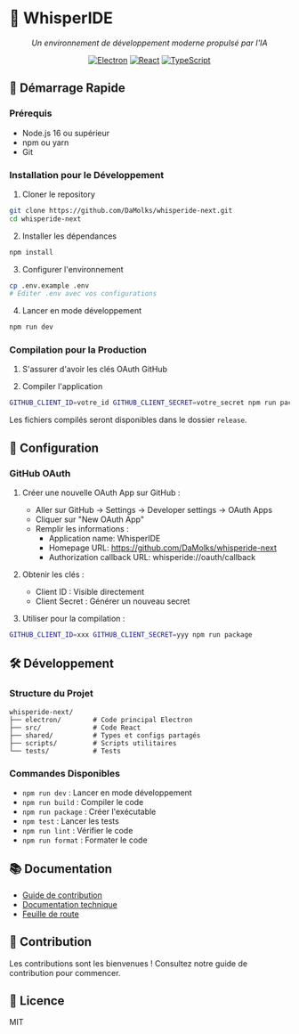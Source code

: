 # 🌟 WhisperIDE

<div align="center">

*Un environnement de développement moderne propulsé par l'IA*

[![Electron](https://img.shields.io/badge/Electron-47848F?style=for-the-badge&logo=electron&logoColor=white)](https://www.electronjs.org/)
[![React](https://img.shields.io/badge/React-61DAFB?style=for-the-badge&logo=react&logoColor=black)](https://reactjs.org/)
[![TypeScript](https://img.shields.io/badge/TypeScript-3178C6?style=for-the-badge&logo=typescript&logoColor=white)](https://www.typescriptlang.org/)

</div>

## 🚀 Démarrage Rapide

### Prérequis

- Node.js 16 ou supérieur
- npm ou yarn
- Git

### Installation pour le Développement

1. Cloner le repository
```bash
git clone https://github.com/DaMolks/whisperide-next.git
cd whisperide-next
```

2. Installer les dépendances
```bash
npm install
```

3. Configurer l'environnement
```bash
cp .env.example .env
# Éditer .env avec vos configurations
```

4. Lancer en mode développement
```bash
npm run dev
```

### Compilation pour la Production

1. S'assurer d'avoir les clés OAuth GitHub

2. Compiler l'application
```bash
GITHUB_CLIENT_ID=votre_id GITHUB_CLIENT_SECRET=votre_secret npm run package
```

Les fichiers compilés seront disponibles dans le dossier `release`.

## 📝 Configuration

### GitHub OAuth

1. Créer une nouvelle OAuth App sur GitHub :
   - Aller sur GitHub → Settings → Developer settings → OAuth Apps
   - Cliquer sur "New OAuth App"
   - Remplir les informations :
     - Application name: WhisperIDE
     - Homepage URL: https://github.com/DaMolks/whisperide-next
     - Authorization callback URL: whisperide://oauth/callback

2. Obtenir les clés :
   - Client ID : Visible directement
   - Client Secret : Générer un nouveau secret

3. Utiliser pour la compilation :
```bash
GITHUB_CLIENT_ID=xxx GITHUB_CLIENT_SECRET=yyy npm run package
```

## 🛠️ Développement

### Structure du Projet

```
whisperide-next/
├── electron/        # Code principal Electron
├── src/             # Code React
├── shared/          # Types et configs partagés
├── scripts/         # Scripts utilitaires
└── tests/           # Tests
```

### Commandes Disponibles

- `npm run dev` : Lancer en mode développement
- `npm run build` : Compiler le code
- `npm run package` : Créer l'exécutable
- `npm test` : Lancer les tests
- `npm run lint` : Vérifier le code
- `npm run format` : Formater le code

## 📚 Documentation

- [Guide de contribution](CONTRIBUTING.md)
- [Documentation technique](docs/ARCHITECTURE.md)
- [Feuille de route](ROADMAP.md)

## 🤝 Contribution

Les contributions sont les bienvenues ! Consultez notre guide de contribution pour commencer.

## 📄 Licence

MIT
